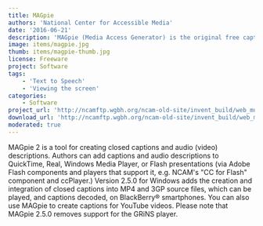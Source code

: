 ```yaml
---
title: MAGpie
authors: 'National Center for Accessible Media'
date: '2016-06-21'
description: 'MAGpie (Media Access Generator) is the original free caption- and audio-description authoring tool for making multimedia accessible to persons with sensory disabilities.'
image: items/magpie.jpg
thumb: items/magpie-thumb.jpg
license: Freeware
project: Software
tags:
    - 'Text to Speech'
    - 'Viewing the screen'
categories:
    - Software
project_url: 'http://ncamftp.wgbh.org/ncam-old-site/invent_build/web_multimedia/tools-guidelines/magpie.html'
download_url: 'http://ncamftp.wgbh.org/ncam-old-site/invent_build/web_multimedia/tools-guidelines/download-magpie.html'
moderated: true
---
```

MAGpie 2 is a tool for creating closed captions and audio (video) descriptions. Authors can add captions and audio descriptions to QuickTime, Real, Windows Media Player, or Flash presentations (via Adobe Flash components and players that support it, e.g. NCAM's "CC for Flash" component and ccPlayer.) Version 2.5.0 for Windows adds the creation and integration of closed captions into MP4 and 3GP source files, which can be played, and captions decoded, on BlackBerry® smartphones. You can also use MAGpie to create captions for YouTube videos. Please note that MAGpie 2.5.0 removes support for the GRiNS player. 